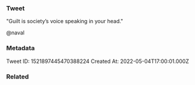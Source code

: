 ### Tweet
"Guilt is society’s voice speaking in your head."

@naval

### Metadata
Tweet ID: 1521897445470388224
Created At: 2022-05-04T17:00:01.000Z

### Related

